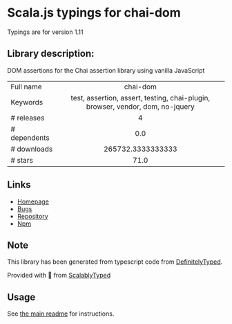
# Scala.js typings for chai-dom

Typings are for version 1.11

## Library description:
DOM assertions for the Chai assertion library using vanilla JavaScript

|                    |                 |
| ------------------ | :-------------: |
| Full name          | chai-dom |
| Keywords           | test, assertion, assert, testing, chai-plugin, browser, vendor, dom, no-jquery |
| # releases         | 4 |
| # dependents       | 0.0 |
| # downloads        | 265732.3333333333 |
| # stars            | 71.0 |

## Links
- [Homepage](https://github.com/nathanboktae/chai-dom#readme)
- [Bugs](https://github.com/nathanboktae/chai-dom/issues)
- [Repository](https://github.com/nathanboktae/chai-dom)
- [Npm](https://www.npmjs.com/package/chai-dom)
    


## Note
This library has been generated from typescript code from [DefinitelyTyped](https://definitelytyped.org).

Provided with :purple_heart: from [ScalablyTyped](https://github.com/oyvindberg/ScalablyTyped)

## Usage
See [the main readme](../../readme.md) for instructions.


